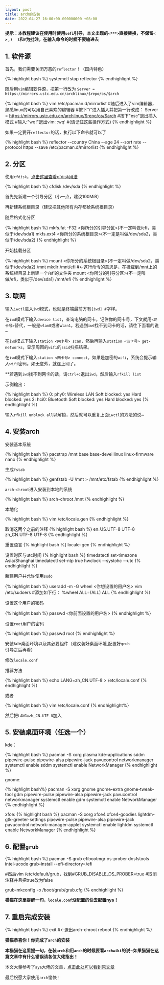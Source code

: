```yaml
---
layout: post
title: arch的安装
date: 2022-04-27 16:00:00.000000000 +08:00
---
```


**提示：本教程建议在使用时使用`uefi`引导，本文出现的`<***>`直接替换，不保留`<  >` , `(  )`和`#`为批注，在输入命令的时候不要输进去**

## 1. 软件源

首先，我们需要关闭万恶的`reflector`！（国内特色）

{% highlight bash %}
systemctl stop reflector
{% endhighlight %}

随后用`vim`编辑软件源，把第一行改为 `Server = https://mirrors.ustc.edu.cn/archlinux/$repo/os/$arch`

{% highlight bash %}
vim /etc/pacman.d/mirrorlist
#随后进入了vim编辑器，熟悉linux的可以用自己喜欢的编辑器
#按下"i"进入插入并把第一行改成：
Server = https://mirrors.ustc.edu.cn/archlinux/$repo/os/$arch
#按下"esc"退出插入模式
#输入:"wq!"退出vim:
:wq!
#(请记住这些操作方式)
{% endhighlight %}

如果一定要开`reflector`的话，执行以下命令就可以了

{% highlight bash %}
reflector --country China --age 24 --sort rate --protocol https --save /etc/pacman.d/mirrorlist
{% endhighlight %}

## 2. 分区

使用`cfdisk`，[点击这里查看cfdisk用法](https://www.runoob.com/linux/linux-comm-cfdisk.html)

{% highlight bash %}
cfdisk /dev/sda
{% endhighlight %}

首先先新建一个引导分区（小一点，建议100MiB）

再新建系统根目录（建议把其他所有内存都给系统根目录）

随后格式化分区

{% highlight bash %}
mkfs.fat -F32 <你所分的引导分区>(不一定叫做/efi，类似于/dev/sda1)
mkfs.ext4 <你所分的系统根目录>(不一定是叫做/dev/sda2，类似于/dev/sda2)
{% endhighlight %}

开始挂载分区

{% highlight bash %}
mount <你所分的系统根目录>(不一定叫做/dev/sda2，类似于/dev/sda2) /mnt
mkdir /mnt/efi  #<-这行命令的意思是，在挂载到/mnt上的系统根目录上新建一个/efi的文件夹
mount <你所分的引导分区>(不一定叫做/efi，类似于/dev/sda1) /mnt/efi
{% endhighlight %}

## 3. 联网 

输入`iwctl`进入`iwd`模式，也就是终端最前方有`[iwd] #`字样。

在`iwd`模式下输入`device list`，查询电脑的网卡。记住你的网卡号，下文就用`<网卡号>`替代，一般是`wlan0`或者`wlan1`，若遇到`iwd`找不到网卡的话，请往下面看的说~

在`iwd`模式下输入`station <网卡号> scan`，然后再输入`station <网卡号> get-networks`，显示周围的`wifi`的`ssid`扫描结果。

在`iwd`模式下输入`station <网卡号> connect`，如果是加密的`wifi`，系统会提示输入`wifi`密码，如无意外，就连上网了。

**若遇到`iwd`找不到网卡的话，请`ctrl+c`退出`iwd`，然后输入`rfkill list`

示例输出：

{% highlight bash %}
0: phy0: Wireless LAN
    Soft blocked: yes
    Hard blocked: yes
2: hci0: Bluetooth
    Soft blocked: yes
    Hard blocked: yes
{% endhighlight %}

输入`rfkill unblock all`以解锁，然后就可以重复上面`iwctl`的方法的说~

## 4. 安装arch

安装基本系统

{% highlight bash %}
pacstrap /mnt base base-devel linux linux-firmware nano
{% endhighlight %}




生成`fstab`

{% highlight bash %}
genfstab -U /mnt > /mnt/etc/fstab
{% endhighlight %}




`arch-chroot`进入安装到本地的系统

{% highlight bash %}
arch-chroot /mnt
{% endhighlight %}




本地化

{% highlight bash %}
vim /etc/locale.gen
{% endhighlight %}



取消这两个之前的注释
{% highlight bash %}
en_US.UTF-8 UTF-8
zh_CN.UTF-8 UTF-8
{% endhighlight %}



重置语言
{% highlight bash %}
locale-gen
{% endhighlight %}



设置时区与utc时间
{% highlight bash %}
timedatectl set-timezone Asia/Shanghai
timedatectl set-ntp true
hwclock --systohc --utc
{% endhighlight %}



新建用户并允许使用`sudo`

{% highlight bash %}
useradd -m -G wheel <你想设置的用户名>
vim /etc/sudoers
#添加如下行：
%wheel ALL=(ALL) ALL
{% endhighlight %}



设置这个用户的密码

{% highlight bash %}
passwd <你前面设置的用户名>
{% endhighlight %}



设置`root`用户的密码

{% highlight bash %}
passwd root
{% endhighlight %}



安装kde桌面环境以及其必要组件（建议装好桌面环境,配置好`grub`引导之后再看）

修改`locale.conf`

推荐方法

{% highlight bash %}
echo LANG=zh_CN.UTF-8 > /etc/locale.conf
{% endhighlight %}

或者

{% highlight bash %}
vim /etc/locale.conf
{% endhighlight%}

然后把`LANG=zh_CN.UTF-8`加入

## 5. 安装桌面环境（任选一个）

kde：

{% highlight bash %}
pacman -S xorg plasma kde-applications sddm pipewire-pulse pipewire-alsa pipewire-jack pavucontrol networkmanager
systemctl enable sddm
systemctl enable NetworkManager
{% endhighlight %}

gnome:

{% highlight bash%}
pacman -S xorg gnome gnome-extra gnome-tweak-tool gdm pipewire-pulse pipewire-alsa pipewire-jack pavucontrol networkmanager
systemctl enable gdm
systemctl enable NetworkManager
{% endhighlight %}

xfce:
{% highlight bash %}
pacman -S xorg xfce4 xfce4-goodies lightdm-gtk-greeter-settings pipewire-pulse pipewire-alsa pipewire-jack pavucontrol network-manager-applet
systemctl enable lightdm
systemctl enable NetworkManager
{% endhighlight %}

## 6. 配置`grub`

{% highlight bash %}
pacman -S grub efibootmgr os-prober dosfstools intel-ucode
grub-install --efi-directory=/efi

#然后vim /etc/default/grub，找到#GRUB_DISABLE_OS_PROBER=true
#取消注释并且把true改为false

grub-mkconfig -o /boot/grub/grub.cfg
{% endhighlight %}

**猫猫在这里提醒一句，`locale.conf`没配置的快去配置nya！**

## 7. 重启完成安装
{% highlight bash %}
exit  #<-退出arch-chroot
reboot
{% endhighlight %}


**猫猫恭喜你！你完成了`arch`的安装**

**本猫猫在这里提一句，在装`arch`和用`arch`的时候要看`archwiki`的说~如果猫猫在这篇文章中有什么错误请各位大佬指出！**

本文大量参考了`aya`大佬的文章，[点击此处可以看到原文章](https://note.aya1.top/#/Arch_For_Aya?id=%e5%88%86%e5%8c%ba%ef%bc%9acfdisk-devsda)

最后祝愿大家使用`arch`愉快！
